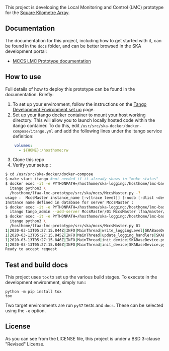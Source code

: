 This project is developing the Local Monitoring and Control (LMC) prototype for the [Square Kilometre Array](https://skatelescope.org/).

Documentation
-------------

The documentation for this project, including how to get started with it, can be found in the `docs` folder, and can be better browsed in the SKA development portal:

 * [MCCS LMC Prototype documentation](https://developer.skatelescope.org/projects/lfaa-lmc-prototype/en/latest/index.html "SKA Developer Portal: MCCS LMC Prototype documentation")

How to use
----------

Full details of how to deploy this prototype can be found in the documentation. Briefly:

1. To set up your environment, follow the instructions on the [Tango Development Environment set up](https://developer.skatelescope.org/en/latest/tools/tango-devenv-setup.html "Tango Development Environment set up") page.
2. Set up your itango docker container to mount your host working directory. This will allow you to launch locally hosted code within the itango container. To do this, edit `/usr/src/ska-docker/docker-compose/itango.yml` and add the following lines under the itango service definition:
```yaml
    volumes:
      - ${HOME}:/hosthome:rw
```
3. Clone this repo
4. Verify your setup::
```bash
$ cd /usr/src/ska-docker/docker-compose
$ make start itango #not needed if it already shows in "make status"
$ docker exec -it -e PYTHONPATH=/hosthome/ska-logging:/hosthome/lmc-base-classes/src \
  itango python3 \
  /hosthome/lfaa-lmc-prototype/src/ska/mccs/MccsMaster.py -?
usage :  MccsMaster instance_name [-v[trace level]] [-nodb [-dlist <device name list>]]
Instance name defined in database for server MccsMaster :
$ docker exec -it -e PYTHONPATH=/hosthome/ska-logging:/hosthome/lmc-base-classes/src \
  itango tango_admin --add-server MccsMaster/01 MccsMaster lfaa/master/01
$ docker exec -it -e PYTHONPATH=/hosthome/ska-logging:/hosthome/lmc-base-classes/src \
  itango python3 \
  /hosthome/lfaa-lmc-prototype/src/ska/mccs/MccsMaster.py 01
1|2020-03-13T05:27:15.844Z|INFO|MainThread|write_loggingLevel|SKABaseDevice.py#490|tango-device:lfaa/master/01|Logging level set to LoggingLevel.INFO on Python and Tango loggers
1|2020-03-13T05:27:15.845Z|INFO|MainThread|update_logging_handlers|SKABaseDevice.py#169|tango-device:lfaa/master/01|Logging targets set to []
1|2020-03-13T05:27:15.846Z|INFO|MainThread|init_device|SKABaseDevice.py#399|tango-device:lfaa/master/01|No Groups loaded for device: lfaa/master/01
1|2020-03-13T05:27:15.846Z|INFO|MainThread|init_device|SKABaseDevice.py#401|tango-device:lfaa/master/01|Completed SKABaseDevice.init_device
Ready to accept request
```

Test and build docs
-------------------

This project uses ``tox`` to set up the various build stages. To execute in 
the development environment, simply run::

    python -m pip install tox
    tox 

Two target environments are run ``py37`` tests and ``docs``. These can be 
selected using the `-e` option.

License
-------

As you can see from the LICENSE file, this project is under a BSD 3-clause 
"Revised" License.
